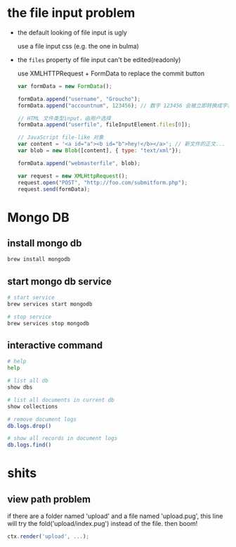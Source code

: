 # the file input problem

* the default looking of file input is ugly

  use a file input css (e.g. the one in bulma)

* the `files` property of file input can't be edited(readonly)

  use XMLHTTPRequest + FormData to replace the commit button

  ```js
  var formData = new FormData();

  formData.append("username", "Groucho");
  formData.append("accountnum", 123456); // 数字 123456 会被立即转换成字符串 "123456"

  // HTML 文件类型input，由用户选择
  formData.append("userfile", fileInputElement.files[0]);

  // JavaScript file-like 对象
  var content = '<a id="a"><b id="b">hey!</b></a>'; // 新文件的正文...
  var blob = new Blob([content], { type: "text/xml"});

  formData.append("webmasterfile", blob);

  var request = new XMLHttpRequest();
  request.open("POST", "http://foo.com/submitform.php");
  request.send(formData);
  ```

# Mongo DB

## install mongo db

```bash
brew install mongodb
```

## start mongo db service

```bash
# start service
brew services start mongodb

# stop service
brew services stop mongodb
```

## interactive command

```bash
# help
help

# list all db
show dbs

# list all documents in current db
show collections

# remove document logs
db.logs.drop()

# show all records in document logs
db.logs.find()
```

# shits

## view path problem

if there are a folder named 'upload' and a file named 'upload.pug',
this line will try the fold('upload/index.pug') instead of the file.
then boom!

```js
ctx.render('upload', ...);
```

